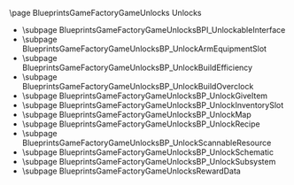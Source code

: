 \page BlueprintsGameFactoryGameUnlocks Unlocks
- \subpage BlueprintsGameFactoryGameUnlocksBPI_UnlockableInterface
- \subpage BlueprintsGameFactoryGameUnlocksBP_UnlockArmEquipmentSlot
- \subpage BlueprintsGameFactoryGameUnlocksBP_UnlockBuildEfficiency
- \subpage BlueprintsGameFactoryGameUnlocksBP_UnlockBuildOverclock
- \subpage BlueprintsGameFactoryGameUnlocksBP_UnlockGiveItem
- \subpage BlueprintsGameFactoryGameUnlocksBP_UnlockInventorySlot
- \subpage BlueprintsGameFactoryGameUnlocksBP_UnlockMap
- \subpage BlueprintsGameFactoryGameUnlocksBP_UnlockRecipe
- \subpage BlueprintsGameFactoryGameUnlocksBP_UnlockScannableResource
- \subpage BlueprintsGameFactoryGameUnlocksBP_UnlockSchematic
- \subpage BlueprintsGameFactoryGameUnlocksBP_UnlockSubsystem
- \subpage BlueprintsGameFactoryGameUnlocksRewardData

